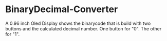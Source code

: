 # BinaryDecimal-Converter
A 0.96 inch Oled Display shows the binarycode that is build with two buttons and the calculated decimal number. 
One button for "0". The other for "1".
